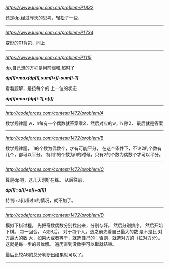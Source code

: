 *https://www.luogu.com.cn/problem/P1832*

还是dp,经过昨天的思考，轻松了一些，

---

*https://www.luogu.com.cn/problem/P1734*

变形的01背包，同上

---

*https://www.luogu.com.cn/problem/P1115*

dp,自己想的方程是用前缀和,超时了
 
***dp[i]=max(dp[i],sum[i+j]-sum[i-1]***
 
 
 看看题解，是按每个的 上一位的状态
 
***dp[i]=max(dp[i-1],n[i])***
 
 ---

*http://codeforces.com/contest/1472/problem/A*

数学规律题
w，h每有一个偶数就答案乘2，然后对应的w，h 除2， 最后就是答案

---

*http://codeforces.com/contest/1472/problem/B*

数学规律题，
1的个数为偶数个，才有可能平分， 
在这个条件下，不论2的个数有几个，都可以平分。
特判1的个数为0的时候，只有2的个数为偶数个才可以平分。

---

*http://codeforces.com/contest/1472/problem/C*

算是dp吧，这几天刚好在练。
从后往前，

***dp[i]=a[i]+a[i+a[i]]***
  
特判i+a[i]超过n的情况，就不加了。

---

*http://codeforces.com/contest/1472/problem/D*

模拟下棋过程。
先把奇数偶数分别找出来，分别存好。
然后分别排序。
然后开始下棋。
每一回合， A先B后。
对于每个人，选之前先看自己最大的数  是不是比 对方最大的数 大，如果大或者等于，就选自己的；否则，就选对方的（拉对方分）。这就是每一步的最优解。
遍历直到没数字可以取就结束。

最后比较AB的总分判断出结果就可以了。

---

